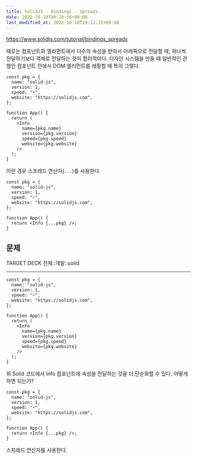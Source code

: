 ```yaml
---
title: SolidJS - Bindings - Spreads
date: 2022-10-10T00:18:56+09:00
last_modified_at: 2022-10-10T19:12:35+09:00
---
```


https://www.solidjs.com/tutorial/bindings_spreads

때로는 컴포넌트와 엘리먼트에서 다수의 속성을 받아서 아래쪽으로 전달할 때, 하나씩 전달하기보다 객체로 전달하는 것이 합리적이다. 디자인 시스템을 만들 때 일반적인 관행인 컴포넌트 안에서 DOM 엘리먼트를 래핑할 때 특히 그렇다.

```tsx
const pkg = {
  name: "solid-js",
  version: 1,
  speed: "⚡️",
  website: "https://solidjs.com",
};

function App() {
  return (
    <Info
      name={pkg.name}
      version={pkg.version}
      speed={pkg.speed}
      website={pkg.website}
    />
  );
}
```

이런 경우 스프레드 연산자(`...`)를 사용한다.

```tsx
const pkg = {
  name: "solid-js",
  version: 1,
  speed: "⚡️",
  website: "https://solidjs.com",
};

function App() {
  return <Info {...pkg} />;
}
```

## 문제

TARGET DECK
전체::개발::solid

---

<!--ankiQ-->

```tsx
const pkg = {
  name: "solid-js",
  version: 1,
  speed: "⚡️",
  website: "https://solidjs.com",
};

function App() {
  return (
    <Info
      name={pkg.name}
      version={pkg.version}
      speed={pkg.speed}
      website={pkg.website}
    />
  );
}
```

위 Solid 코드에서 Info 컴포넌트에 속성을 전달하는 것을 더 단순화할 수 있다. 어떻게 하면 되는가?

<!--ankiA-->

```tsx
const pkg = {
  name: "solid-js",
  version: 1,
  speed: "⚡️",
  website: "https://solidjs.com",
};

function App() {
  return <Info {...pkg} />;
}
```

스프레드 연산자를 사용한다.

<!--ankiE-->
<!--ID: 1664963605046-->

